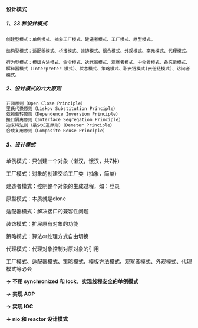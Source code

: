 #### 设计模式

##### 1、23 种设计模式

```
创建型模式：单例模式、抽象工厂模式、建造者模式、工厂模式、原型模式。

结构型模式：适配器模式、桥接模式、装饰模式、组合模式、外观模式、享元模式、代理模式。

行为型模式：模版方法模式、命令模式、迭代器模式、观察者模式、中介者模式、备忘录模式、解释器模式（Interpreter 模式）、状态模式、策略模式、职责链模式(责任链模式)、访问者模式。
```

##### 2、设计模式的六大原则

```powershell
开闭原则（Open Close Principle）
里氏代换原则（Liskov Substitution Principle）
依赖倒转原则（Dependence Inversion Principle）
接口隔离原则（Interface Segregation Principle）
迪米特法则（最少知道原则）（Demeter Principle）
合成复用原则（Composite Reuse Principle）
```



##### 3、设计模式

单例模式：只创建一个对象（懒汉，饿汉，共7种）

工厂模式：对象的创建交给工厂类（抽象，简单）

建造者模式：控制整个对象的生成过程，如：登录

原型模式：本质就是clone

适配器模式：解决接口的兼容性问题

装饰模式：扩展原有对象的功能

策略模式：算法or处理方式自由切换

代理模式：代理对象控制对原对象的引用



工厂模式、适配器模式、策略模式、模板方法模式、观察者模式、外观模式、代理模式等必会

**→ 不用 synchronized 和 lock，实现线程安全的单例模式**

**→ 实现 AOP**

**→ 实现 IOC**

**→ nio 和 reactor 设计模式**





